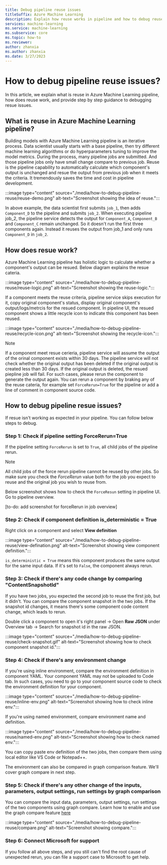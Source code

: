 ```yaml
---
title: Debug pipeline reuse issues
titleSuffix: Azure Machine Learning
description: Explain how reuse works in pipeline and how to debug reuse issues with component by component guidance
services: machine-learning
ms.service: machine-learning
ms.subservice: core
ms.topic: how-to
ms.reviewer: 
author: zhanxia
ms.author: zhanxia
ms.date: 3/27/2023
---
```


# How to debug pipeline reuse issues?

In this article, we explain what is reuse in Azure Machine Learning pipeline, how does reuse work, and provide step by step guidance to debugging resue issues. 

## What is reuse in Azure Machine Learning pipeline?

Building models with Azure Machine Learning pipeline is an iterative process. Data scientist usually starts with a base pipeline, then try different machine learning algorithms or do hyperparameters tuning to improve the model metrics. During the process, many pipeline jobs are submitted. And those pipeline jobs only have small change compare to previous job. Reuse is the pipeline capability to automatically calculate which component's output is unchanged and resue the output from previous job when it meets the criteria.  It tremendously saves the time and cost in pipeline development. 


:::image type="content" source="./media/how-to-debug-pipeline-reuse/reuse-demo.png" alt-text="Screenshot showing the idea of reuse.":::

In above example, the data scientist first submits `job_1`, then adds `Component_D` to the pipeline and submits `job_2`. When executing pipeline job_2, the pipeline service detects the output for `Component_A`, `Component_B` and `Component_C` remain unchanged. So it doesn't run the first three components again. Instead it reuses the output from job_1 and only runs `Component_D` in `job_2`.  
 

## How does resue work?

Azure Machine Learning pipeline has holistic logic to calculate whether a component's output can be resued. Below diagram explains the resue cateria. 

:::image type="content" source="./media/how-to-debug-pipeline-reuse/reuse-logic.png" alt-text="Screenshot showing the reuse-logic.":::

If a component meets the reuse criteria, pipeline service skips execution for it, copy original component's status, display original component's output/logs/metrcis for the resued component. In pipeline UI, the resued component shows a little recycle icon to indicate this component has been reused.  

:::image type="content" source="./media/how-to-debug-pipeline-reuse/recycle-icon.png" alt-text="Screenshot showing the recycle-icon.":::


>[!Note]
> If a component meet resue cerieria, pipeline service will assume the output of the orinal component exists within 30 days. The pipeline service will not check whether the original output has been deleted if the original output is created less than 30 days. If the original output is deleted, the resued piepline job will fail. For such cases, please rerun the component to generate the output again. You can rerun a component by braking any of the reuse cateria, for example set `ForceRerun=True` for the pipeline or add a line of comment in component source code.   


## How to debug pipeline resue issues?  

If resue isn't working as expected in your pipeline. You can follow below steps to debug.

### Step 1: Check if pipeline setting ForceRerun=True

If the pipeline setting `ForceRerun` is set to `True`, all child jobs of the pipeline rerun. 

>[!Note]
> All child jobs of the force rerun pipeline cannot be reused by other jobs. So make sure you check the *ForceRerun* value both for the job you expect to reuse and the original job you wish to reuse from. 

Below screenshot shows how to check the `ForceResun` setting in pipeline UI. Go to pipeline overview.

[to-do: add screenshot for forceRerun in job overview]


### Step 2: Check if component definition is_deterministic = True

Right click on a component and select **View definition**

:::image type="content" source="./media/how-to-debug-pipeline-reuse/view-defination.png" alt-text="Screenshot showing view component definition.":::


`is_deterministic = True` means this component produces the same output for the same input data. If it's set to `False`, the component always rerun.   


### Step 3: Check if there's any code change by comparing "ContentSnapshotId"

If you have two jobs, you expected the second job to reuse the first job, but it didn't. You can compare the component snapshot in the two jobs. If the snapshot id changes, it means there's some component code content change, which leads to rerun.

Double click a component to open it's  right panel -> Open **Raw JSON** under Overview tab -> Search for snapshot id in the raw JSON.

:::image type="content" source="./media/how-to-debug-pipeline-reuse/check-snapshot.gif" alt-text="Screenshot showing how to check component snapshot id.":::


### Step 4: Check if there's any environment change

If you're using inline environment, compare the environment definition in component YAML. Your component YAML may not be uploaded to Code tab. In such cases, you need to go to your component source code to check the environment definition for your component. 


:::image type="content" source="./media/how-to-debug-pipeline-reuse/inline-env.png" alt-text="Screenshot showing how to check inline env.":::

If you're using named environment, compare environment name and definition.

:::image type="content" source="./media/how-to-debug-pipeline-reuse/named-env.png" alt-text="Screenshot showing how to check named env.":::


You can copy paste env definition of the two jobs, then compare them using local editor like VS Code or Notepad++.

The environment can also be compared in graph comparison feature. We'll cover graph compare in next step. 

### Step 5: Check if there's any other change of the inputs, parameters, output settings, run settings by graph comparison

You can compare the input data, parameters, output settings, run settings of the two components using graph compare. Learn how to enable and use the graph compare feature [here](./how-to-use-pipeline-ui.md#compare-different-pipelines-to-debug-failure-or-other-unexpected-issues-preview)

:::image type="content" source="./media/how-to-debug-pipeline-reuse/compare.png" alt-text="Screenshot showing compare.":::




### Step 6: Connect Microsoft for support

If you follow all above steps, and you still can't find the root cause of unexpected rerun, you can file a support case to Microsoft to get help. 




